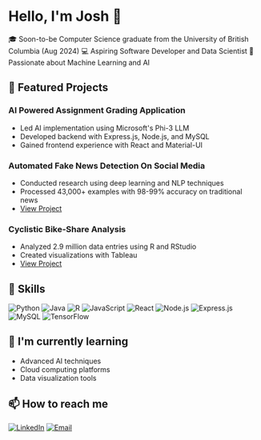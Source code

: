 # Hello, I'm Josh 👋

🎓 Soon-to-be Computer Science graduate from the University of British Columbia (Aug 2024)
💻 Aspiring Software Developer and Data Scientist
🤖 Passionate about Machine Learning and AI

## 🚀 Featured Projects

### AI Powered Assignment Grading Application
- Led AI implementation using Microsoft's Phi-3 LLM
- Developed backend with Express.js, Node.js, and MySQL
- Gained frontend experience with React and Material-UI

### Automated Fake News Detection On Social Media
- Conducted research using deep learning and NLP techniques
- Processed 43,000+ examples with 98-99% accuracy on traditional news
- [View Project](https://github.com/joshndala/fake-news-detection/blob/main/Deep%20Learning%20on%20Fake%20News%20Detection%20Final%20Paper.pdf)

### Cyclistic Bike-Share Analysis
- Analyzed 2.9 million data entries using R and RStudio
- Created visualizations with Tableau
- [View Project](https://github.com/joshndala/Cyclistic-Case-Study)

## 💼 Skills
![Python](https://img.shields.io/badge/-Python-3776AB?style=flat-square&logo=Python&logoColor=white)
![Java](https://img.shields.io/badge/-Java-007396?style=flat-square&logo=Java&logoColor=white)
![R](https://img.shields.io/badge/-R-276DC3?style=flat-square&logo=R&logoColor=white)
![JavaScript](https://img.shields.io/badge/-JavaScript-F7DF1E?style=flat-square&logo=javascript&logoColor=black)
![React](https://img.shields.io/badge/-React-61DAFB?style=flat-square&logo=react&logoColor=black)
![Node.js](https://img.shields.io/badge/-Node.js-339933?style=flat-square&logo=Node.js&logoColor=white)
![Express.js](https://img.shields.io/badge/-Express.js-000000?style=flat-square&logo=express&logoColor=white)
![MySQL](https://img.shields.io/badge/-MySQL-4479A1?style=flat-square&logo=mysql&logoColor=white)
![TensorFlow](https://img.shields.io/badge/-TensorFlow-FF6F00?style=flat-square&logo=TensorFlow&logoColor=white)

## 🌱 I'm currently learning
- Advanced AI techniques
- Cloud computing platforms
- Data visualization tools

## 📫 How to reach me
[![LinkedIn](https://img.shields.io/badge/-LinkedIn-0077B5?style=flat-square&logo=LinkedIn&logoColor=white)](https://www.linkedin.com/in/joshua-ndala/)
[![Email](https://img.shields.io/badge/-Email-D14836?style=flat-square&logo=Gmail&logoColor=white)](mailto:jndala246@gmail.com)
